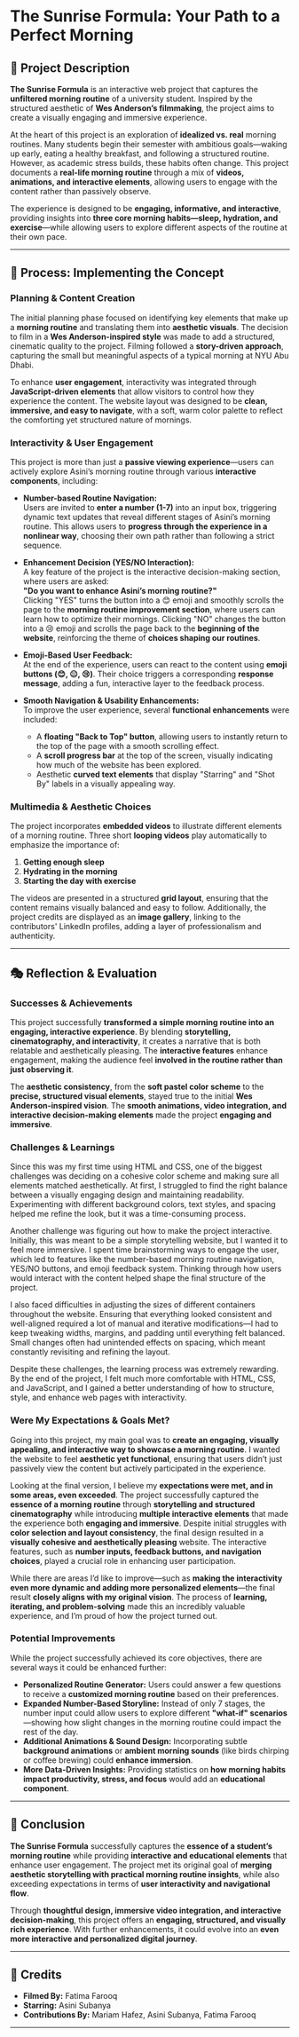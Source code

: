 # The Sunrise Formula: Your Path to a Perfect Morning  

## 📌 Project Description  

**The Sunrise Formula** is an interactive web project that captures the **unfiltered morning routine** of a university student. Inspired by the structured aesthetic of **Wes Anderson’s filmmaking**, the project aims to create a visually engaging and immersive experience.  

At the heart of this project is an exploration of **idealized vs. real** morning routines. Many students begin their semester with ambitious goals—waking up early, eating a healthy breakfast, and following a structured routine. However, as academic stress builds, these habits often change. This project documents a **real-life morning routine** through a mix of **videos, animations, and interactive elements**, allowing users to engage with the content rather than passively observe.  

The experience is designed to be **engaging, informative, and interactive**, providing insights into **three core morning habits—sleep, hydration, and exercise**—while allowing users to explore different aspects of the routine at their own pace.  

---

## 🔧 Process: Implementing the Concept  

### **Planning & Content Creation**  
The initial planning phase focused on identifying key elements that make up a **morning routine** and translating them into **aesthetic visuals**. The decision to film in a **Wes Anderson-inspired style** was made to add a structured, cinematic quality to the project. Filming followed a **story-driven approach**, capturing the small but meaningful aspects of a typical morning at NYU Abu Dhabi.  

To enhance **user engagement**, interactivity was integrated through **JavaScript-driven elements** that allow visitors to control how they experience the content. The website layout was designed to be **clean, immersive, and easy to navigate**, with a soft, warm color palette to reflect the comforting yet structured nature of mornings.  

### **Interactivity & User Engagement**  
This project is more than just a **passive viewing experience**—users can actively explore Asini’s morning routine through various **interactive components**, including:  

- **Number-based Routine Navigation:**  
  Users are invited to **enter a number (1-7)** into an input box, triggering dynamic text updates that reveal different stages of Asini’s morning routine. This allows users to **progress through the experience in a nonlinear way**, choosing their own path rather than following a strict sequence.  

- **Enhancement Decision (YES/NO Interaction):**  
  A key feature of the project is the interactive decision-making section, where users are asked:  
  **"Do you want to enhance Asini’s morning routine?"**  
  Clicking "YES" turns the button into a 😊 emoji and smoothly scrolls the page to the **morning routine improvement section**, where users can learn how to optimize their mornings. Clicking "NO" changes the button into a 😢 emoji and scrolls the page back to the **beginning of the website**, reinforcing the theme of **choices shaping our routines**.  

- **Emoji-Based User Feedback:**  
  At the end of the experience, users can react to the content using **emoji buttons (😊, 😐, 😢)**. Their choice triggers a corresponding **response message**, adding a fun, interactive layer to the feedback process.  

- **Smooth Navigation & Usability Enhancements:**  
  To improve the user experience, several **functional enhancements** were included:  
  - A **floating "Back to Top" button**, allowing users to instantly return to the top of the page with a smooth scrolling effect.  
  - A **scroll progress bar** at the top of the screen, visually indicating how much of the website has been explored.  
  - Aesthetic **curved text elements** that display "Starring" and "Shot By" labels in a visually appealing way.  

### **Multimedia & Aesthetic Choices**  
The project incorporates **embedded videos** to illustrate different elements of a morning routine. Three short **looping videos** play automatically to emphasize the importance of:  
1. **Getting enough sleep**  
2. **Hydrating in the morning**  
3. **Starting the day with exercise**  

The videos are presented in a structured **grid layout**, ensuring that the content remains visually balanced and easy to follow. Additionally, the project credits are displayed as an **image gallery**, linking to the contributors' LinkedIn profiles, adding a layer of professionalism and authenticity.  

---

## 🎭 Reflection & Evaluation  

### **Successes & Achievements**  
This project successfully **transformed a simple morning routine into an engaging, interactive experience**. By blending **storytelling, cinematography, and interactivity**, it creates a narrative that is both relatable and aesthetically pleasing. The **interactive features** enhance engagement, making the audience feel **involved in the routine rather than just observing it**.  

The **aesthetic consistency**, from the **soft pastel color scheme** to the **precise, structured visual elements**, stayed true to the initial **Wes Anderson-inspired vision**. The **smooth animations, video integration, and interactive decision-making elements** made the project **engaging and immersive**.  

### **Challenges & Learnings**  
Since this was my first time using HTML and CSS, one of the biggest challenges was deciding on a cohesive color scheme and making sure all elements matched aesthetically. At first, I struggled to find the right balance between a visually engaging design and maintaining readability. Experimenting with different background colors, text styles, and spacing helped me refine the look, but it was a time-consuming process.

Another challenge was figuring out how to make the project interactive. Initially, this was meant to be a simple storytelling website, but I wanted it to feel more immersive. I spent time brainstorming ways to engage the user, which led to features like the number-based morning routine navigation, YES/NO buttons, and emoji feedback system. Thinking through how users would interact with the content helped shape the final structure of the project.

I also faced difficulties in adjusting the sizes of different containers throughout the website. Ensuring that everything looked consistent and well-aligned required a lot of manual and iterative modifications—I had to keep tweaking widths, margins, and padding until everything felt balanced. Small changes often had unintended effects on spacing, which meant constantly revisiting and refining the layout.

Despite these challenges, the learning process was extremely rewarding. By the end of the project, I felt much more comfortable with HTML, CSS, and JavaScript, and I gained a better understanding of how to structure, style, and enhance web pages with interactivity.

### Were My Expectations & Goals Met?  

Going into this project, my main goal was to **create an engaging, visually appealing, and interactive way to showcase a morning routine**. I wanted the website to feel **aesthetic yet functional**, ensuring that users didn’t just passively view the content but actively participated in the experience.  

Looking at the final version, I believe my **expectations were met, and in some areas, even exceeded**. The project successfully captured the **essence of a morning routine** through **storytelling and structured cinematography** while introducing **multiple interactive elements** that made the experience both **engaging and immersive**. Despite initial struggles with **color selection and layout consistency**, the final design resulted in a **visually cohesive and aesthetically pleasing** website. The interactive features, such as **number inputs, feedback buttons, and navigation choices**, played a crucial role in enhancing user participation.  

While there are areas I’d like to improve—such as **making the interactivity even more dynamic and adding more personalized elements**—the final result **closely aligns with my original vision**. The process of **learning, iterating, and problem-solving** made this an incredibly valuable experience, and I’m proud of how the project turned out.

### **Potential Improvements**  
While the project successfully achieved its core objectives, there are several ways it could be enhanced further:  
- **Personalized Routine Generator:** Users could answer a few questions to receive a **customized morning routine** based on their preferences.  
- **Expanded Number-Based Storyline:** Instead of only 7 stages, the number input could allow users to explore different **"what-if" scenarios**—showing how slight changes in the morning routine could impact the rest of the day.  
- **Additional Animations & Sound Design:** Incorporating subtle **background animations** or **ambient morning sounds** (like birds chirping or coffee brewing) could **enhance immersion**.  
- **More Data-Driven Insights:** Providing statistics on **how morning habits impact productivity, stress, and focus** would add an **educational component**.  

---

## 📢 Conclusion  

**The Sunrise Formula** successfully captures the **essence of a student’s morning routine** while providing **interactive and educational elements** that enhance user engagement. The project met its original goal of **merging aesthetic storytelling with practical morning routine insights**, while also exceeding expectations in terms of **user interactivity and navigational flow**.  

Through **thoughtful design, immersive video integration, and interactive decision-making**, this project offers an **engaging, structured, and visually rich experience**. With further enhancements, it could evolve into an **even more interactive and personalized digital journey**.  

---

## 👥 Credits  

- **Filmed By:** Fatima Farooq  
- **Starring:** Asini Subanya  
- **Contributions By:** Mariam Hafez, Asini Subanya, Fatima Farooq  

---

